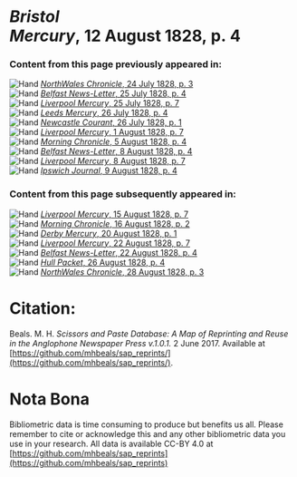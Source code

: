 # *Bristol Mercury*, 12 August 1828, p. 4  
  
### Content from this page previously appeared in:  
![Hand](http://scissorsandpaste.net/wp-content/uploads/2017/06/smallhandpointer.png) [*NorthWales Chronicle*, 24 July 1828, p. 3](https://mhbeals.github.io/sap_html/NorthWales-Chronicle/NorthWales-Chronicle-24-July-1828-p-3)  
![Hand](http://scissorsandpaste.net/wp-content/uploads/2017/06/smallhandpointer.png) [*Belfast News-Letter*, 25 July 1828, p. 4](https://mhbeals.github.io/sap_html/Belfast-News-Letter/Belfast-News-Letter-25-July-1828-p-4)  
![Hand](http://scissorsandpaste.net/wp-content/uploads/2017/06/smallhandpointer.png) [*Liverpool Mercury*, 25 July 1828, p. 7](https://mhbeals.github.io/sap_html/Liverpool-Mercury/Liverpool-Mercury-25-July-1828-p-7)  
![Hand](http://scissorsandpaste.net/wp-content/uploads/2017/06/smallhandpointer.png) [*Leeds Mercury*, 26 July 1828, p. 4](https://mhbeals.github.io/sap_html/Leeds-Mercury/Leeds-Mercury-26-July-1828-p-4)  
![Hand](http://scissorsandpaste.net/wp-content/uploads/2017/06/smallhandpointer.png) [*Newcastle Courant*, 26 July 1828, p. 1](https://mhbeals.github.io/sap_html/Newcastle-Courant/Newcastle-Courant-26-July-1828-p-1)  
![Hand](http://scissorsandpaste.net/wp-content/uploads/2017/06/smallhandpointer.png) [*Liverpool Mercury*, 1 August 1828, p. 7](https://mhbeals.github.io/sap_html/Liverpool-Mercury/Liverpool-Mercury-1-August-1828-p-7)  
![Hand](http://scissorsandpaste.net/wp-content/uploads/2017/06/smallhandpointer.png) [*Morning Chronicle*, 5 August 1828, p. 4](https://mhbeals.github.io/sap_html/Morning-Chronicle/Morning-Chronicle-5-August-1828-p-4)  
![Hand](http://scissorsandpaste.net/wp-content/uploads/2017/06/smallhandpointer.png) [*Belfast News-Letter*, 8 August 1828, p. 4](https://mhbeals.github.io/sap_html/Belfast-News-Letter/Belfast-News-Letter-8-August-1828-p-4)  
![Hand](http://scissorsandpaste.net/wp-content/uploads/2017/06/smallhandpointer.png) [*Liverpool Mercury*, 8 August 1828, p. 7](https://mhbeals.github.io/sap_html/Liverpool-Mercury/Liverpool-Mercury-8-August-1828-p-7)  
![Hand](http://scissorsandpaste.net/wp-content/uploads/2017/06/smallhandpointer.png) [*Ipswich Journal*, 9 August 1828, p. 4](https://mhbeals.github.io/sap_html/Ipswich-Journal/Ipswich-Journal-9-August-1828-p-4)  
  
### Content from this page subsequently appeared in:  
![Hand](http://scissorsandpaste.net/wp-content/uploads/2017/06/smallhandpointer.png) [*Liverpool Mercury*, 15 August 1828, p. 7](https://mhbeals.github.io/sap_html/Liverpool-Mercury/Liverpool-Mercury-15-August-1828-p-7)  
![Hand](http://scissorsandpaste.net/wp-content/uploads/2017/06/smallhandpointer.png) [*Morning Chronicle*, 16 August 1828, p. 2](https://mhbeals.github.io/sap_html/Morning-Chronicle/Morning-Chronicle-16-August-1828-p-2)  
![Hand](http://scissorsandpaste.net/wp-content/uploads/2017/06/smallhandpointer.png) [*Derby Mercury*, 20 August 1828, p. 1](https://mhbeals.github.io/sap_html/Derby-Mercury/Derby-Mercury-20-August-1828-p-1)  
![Hand](http://scissorsandpaste.net/wp-content/uploads/2017/06/smallhandpointer.png) [*Liverpool Mercury*, 22 August 1828, p. 7](https://mhbeals.github.io/sap_html/Liverpool-Mercury/Liverpool-Mercury-22-August-1828-p-7)  
![Hand](http://scissorsandpaste.net/wp-content/uploads/2017/06/smallhandpointer.png) [*Belfast News-Letter*, 22 August 1828, p. 4](https://mhbeals.github.io/sap_html/Belfast-News-Letter/Belfast-News-Letter-22-August-1828-p-4)  
![Hand](http://scissorsandpaste.net/wp-content/uploads/2017/06/smallhandpointer.png) [*Hull Packet*, 26 August 1828, p. 4](https://mhbeals.github.io/sap_html/Hull-Packet/Hull-Packet-26-August-1828-p-4)  
![Hand](http://scissorsandpaste.net/wp-content/uploads/2017/06/smallhandpointer.png) [*NorthWales Chronicle*, 28 August 1828, p. 3](https://mhbeals.github.io/sap_html/NorthWales-Chronicle/NorthWales-Chronicle-28-August-1828-p-3)  


# Citation: 

Beals. M. H. *Scissors and Paste Database: A Map of Reprinting and Reuse in the Anglophone Newspaper Press v.1.0.1.* 2 June 2017. Available at [https://github.com/mhbeals/sap_reprints/](https://github.com/mhbeals/sap_reprints/). 

# Nota Bona

Bibliometric data is time consuming to produce but benefits us all. Please remember to cite or acknowledge this and any other bibliometric data you use in your research. All data is available CC-BY 4.0 at [https://github.com/mhbeals/sap_reprints](https://github.com/mhbeals/sap_reprints)